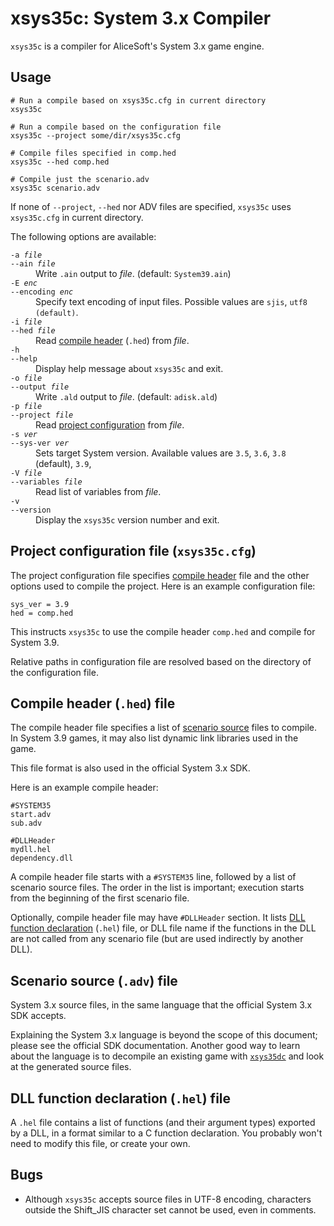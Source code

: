 # xsys35c: System 3.x Compiler
`xsys35c` is a compiler for AliceSoft's System 3.x game engine.

## Usage
```
# Run a compile based on xsys35c.cfg in current directory
xsys35c

# Run a compile based on the configuration file
xsys35c --project some/dir/xsys35c.cfg

# Compile files specified in comp.hed
xsys35c --hed comp.hed

# Compile just the scenario.adv
xsys35c scenario.adv
```
If none of `--project`, `--hed` nor ADV files are specified, `xsys35c` uses `xsys35c.cfg` in current directory.

The following options are available:
<dl>
  <dt><code>-a <var>file</var></code>
  <br/><code>--ain <var>file</var></code></dt>
  <dd>Write <code>.ain</code> output to <var>file</var>. (default: <code>System39.ain</code>)</dd>

  <dt><code>-E <var>enc</var></code>
  <br/><code>--encoding <var>enc</var></code></dt>
  <dd>Specify text encoding of input files. Possible values are <code>sjis</code>, <code>utf8 (default)</code>.</dd>

  <dt><code>-i <var>file</var></code>
  <br/><code>--hed <var>file</var></code></dt>
  <dd>Read <a href="#compile-header-hed-file">compile header</a> (<code>.hed</code>) from <var>file</var>.</dd>

  <dt><code>-h</code>
  <br/><code>--help</code></dt>
  <dd>Display help message about <code>xsys35c</code> and exit.</dd>

  <dt><code>-o <var>file</var></code>
  <br/><code>--output <var>file</var></code></dt>
  <dd>Write <code>.ald</code> output to <var>file</var>. (default: <code>adisk.ald</code>)</dd>

  <dt><code>-p <var>file</var></code>
  <br/><code>--project <var>file</var></code></dt>
  <dd>Read <a href="#project-configuration-file-xsys35ccfg">project configuration</a> from <var>file</var>.</dd>

  <dt><code>-s <var>ver</var></code>
  <br/><code>--sys-ver <var>ver</var></code></dt>
  <dd>Sets target System version. Available values are <code>3.5</code>, <code>3.6</code>, <code>3.8</code> (default), <code>3.9</code>,</dd>

  <dt><code>-V <var>file</var></code>
  <br/><code>--variables <var>file</var></code></dt>
  <dd>Read list of variables from <var>file</var>.</dd>

  <dt><code>-v</code>
  <br/><code>--version</code></dt>
  <dd>Display the <code>xsys35c</code> version number and exit.</dd>
</dl>

## Project configuration file (`xsys35c.cfg`)
The project configuration file specifies [compile header](#compile-header-hed-file) file and the other options used to compile the project. Here is an example configuration file:
```
sys_ver = 3.9
hed = comp.hed
```
This instructs `xsys35c` to use the compile header `comp.hed` and compile for System 3.9.

Relative paths in configuration file are resolved based on the directory of the configuration file.

## Compile header (`.hed`) file
The compile header file specifies a list of [scenario source](#scenario-source-adv-file) files to compile. In System 3.9 games, it may also list dynamic link libraries used in the game.

This file format is also used in the official System 3.x SDK.

Here is an example compile header:
```
#SYSTEM35
start.adv
sub.adv

#DLLHeader
mydll.hel
dependency.dll
```
A compile header file starts with a `#SYSTEM35` line, followed by a list of scenario source files. The order in the list is important; execution starts from the beginning of the first scenario file.

Optionally, compile header file may have `#DLLHeader` section. It lists [DLL function declaration](#dll-function-declaration-hel-file) (`.hel`) file, or DLL file name if the functions in the DLL are not called from any scenario file (but are used indirectly by another DLL).

## Scenario source (`.adv`) file
System 3.x source files, in the same language that the official System 3.x SDK accepts.

Explaining the System 3.x language is beyond the scope of this document; please see the official SDK documentation. Another good way to learn about the language is to decompile an existing game with [`xsys35dc`](xsys35dc.md) and look at the generated source files.

## DLL function declaration (`.hel`) file
A `.hel` file contains a list of functions (and their argument types) exported by a DLL, in a format similar to a C function declaration. You probably won't need to modify this file, or create your own.

## Bugs
- Although `xsys35c` accepts source files in UTF-8 encoding, characters outside the Shift_JIS character set cannot be used, even in comments.
